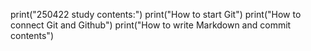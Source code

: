 print("250422 study contents:")
print("How to start Git")
print("How to connect Git and Github")
print("How to write Markdown and commit contents")

